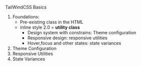 TailWindCSS Basics



1. Foundations: 
   - Pre-existing class in the HTML
   - inline style 2.0 = **utility class**
     - Design system with constrains: Theme configuration 
     - Responsive design: responsive utilities
     - Hover,focus and other states: state variances
2. Theme Configuration
3. Responsive Utilities
4. State Variances